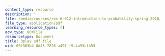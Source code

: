 ```yaml
---
content_type: resource
description: ''
file: /media/courses/res-6-012-introduction-to-probability-spring-2018/06f363b40d457826a497f9c4a93cfb53_iPWyElxtk-8.pdf
file_type: application/pdf
learning_resource_types: []
ocw_type: OCWFile
resourcetype: Document
title: 3play pdf file
uid: 06f363b4-0d45-7826-a497-f9c4a93cfb53
---
```

